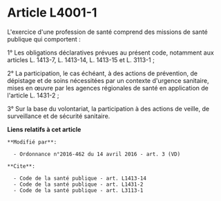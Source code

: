 # Article L4001-1

L'exercice d'une profession de santé comprend des missions de santé publique qui comportent : 

1° Les obligations déclaratives prévues au présent code, notamment aux articles L. 1413-7, L. 1413-14, L. 1413-15 et L.
3113-1 ; 

2° La participation, le cas échéant, à des actions de prévention, de dépistage et de soins nécessitées par un contexte
d'urgence sanitaire, mises en œuvre par les agences régionales de santé en application de l'article L. 1431-2 ; 

3° Sur la base du volontariat, la participation à des actions de veille, de surveillance et de sécurité sanitaire.

**Liens relatifs à cet article**

	**Modifié par**:

	  - Ordonnance n°2016-462 du 14 avril 2016 - art. 3 (VD)

	**Cite**:

	  - Code de la santé publique - art. L1413-14
	  - Code de la santé publique - art. L1431-2
	  - Code de la santé publique - art. L3113-1
